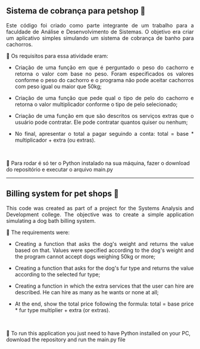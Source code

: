 <h2> Sistema de cobrança para petshop 🐾</h1>

<p align="justify">Este código foi criado como parte integrante de um trabalho para a faculdade de Análise e Desenvolvimento de Sistemas. O objetivo era criar um aplicativo simples simulando um sistema de cobrança de banho para cachorros.

<br>

💭 Os requisitos para essa atividade eram:</p> 
<div align="justify">

- Criação de uma função em que é perguntado o peso do cachorro e retorna o valor com base no peso. Foram especificados os valores conforme o peso do cachorro e o programa não pode aceitar cachorros com peso igual ou maior que 50kg;

- Criação de uma função que pede qual o tipo de pelo do cachorro e retorna o valor multiplicador conforme o tipo de pelo selecionado;

- Criação de uma função em que são descritos os serviços extras que o usuário pode contratar. Ele pode contratar quantos quiser ou nenhum;

- No final, apresentar o total a pagar seguindo a conta: total = base * multiplicador + extra (ou extras).</div>

<br>

<div>

 📌 Para rodar é só ter o Python instalado na sua máquina, fazer o download do repositório e executar o arquivo main.py

</div>

<hr>

<h2> Billing system for pet shops 🐾</h1>

<p align="justify">This code was created as part of a project for the Systems Analysis and Development college. The objective was to create a simple application simulating a dog bath billing system.

<br>

💭 The requirements were:</p>
<div align="justify">

- Creating a function that asks the dog's weight and returns the value based on that. Values ​​were specified according to the dog's weight and the program cannot accept dogs weighing 50kg or more;

- Creating a function that asks for the dog's fur type and returns the value according to the selected fur type;

- Creating a function in which the extra services that the user can hire are described. He can hire as many as he wants or none at all;

- At the end, show the total price following the formula: total = base price * fur type multiplier + extra (or extras).</div>

<br>

<div>

 📌 To run this application you just need to have Python installed on your PC, download the repository and run the main.py file

</div>
